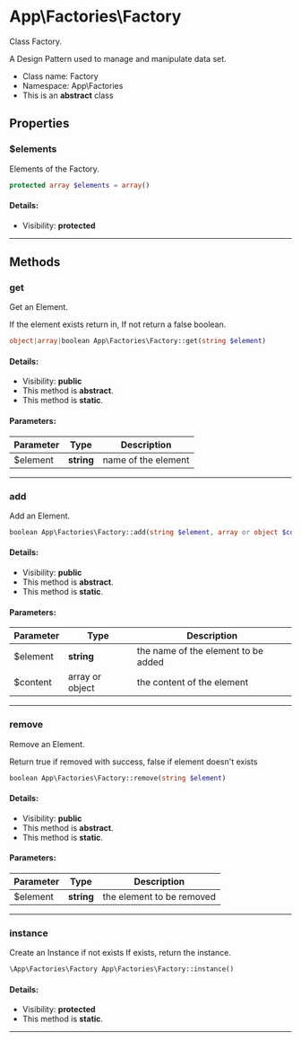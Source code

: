 App\Factories\Factory
===============

Class Factory.

A Design Pattern used to manage
and manipulate data set.


* Class name: Factory
* Namespace: App\Factories
* This is an **abstract** class





Properties
----------


### $elements

Elements of the Factory.



```php
protected array $elements = array()
```

#### Details:
* Visibility: **protected**

<hr>

Methods
-------


### get

Get an Element.

If the element exists return in,
If not return a false boolean.

```php
object|array|boolean App\Factories\Factory::get(string $element)
```

#### Details:
* Visibility: **public**
* This method is **abstract**.
* This method is **static**.


#### Parameters:

| Parameter | Type | Description |
|-----------|------|-------------|
| $element | **string** | name of the element |


<hr>

### add

Add an Element.



```php
boolean App\Factories\Factory::add(string $element, array or object $content)
```

#### Details:
* Visibility: **public**
* This method is **abstract**.
* This method is **static**.


#### Parameters:

| Parameter | Type | Description |
|-----------|------|-------------|
| $element | **string** | the name of the element to be added |
| $content | array or object | the content of the element |


<hr>

### remove

Remove an Element.

Return true if removed with success, false if element doesn't exists

```php
boolean App\Factories\Factory::remove(string $element)
```

#### Details:
* Visibility: **public**
* This method is **abstract**.
* This method is **static**.


#### Parameters:

| Parameter | Type | Description |
|-----------|------|-------------|
| $element | **string** | the element to be removed |


<hr>

### instance

Create an Instance if not exists
If exists, return the instance.



```php
\App\Factories\Factory App\Factories\Factory::instance()
```

#### Details:
* Visibility: **protected**
* This method is **static**.



<hr>
